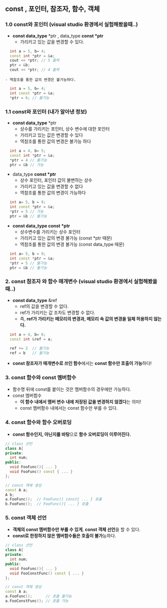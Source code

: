 ## const , 포인터, 참조자, 함수, 객체

### 1.0 const와 포인터 (visual studio 환경에서 실험해봤을때..)
  - **const data_type** \*ptr , data_type **const \*ptr**
    - 가리키고 있는 값을 변경할 수 있다.
```cpp
  int a = 5, b= 4;
  const int *ptr = &a;
  cout << *ptr; // 5 출력
  ptr = &b;
  cout << *ptr; // 4 출력
```
    - 역참조를 통한 값의 변경은 불가능하다.
```cpp
  int a = 5, b= 4;
  int const *ptr = &a;
  *ptr = 6; // 불가능
```

### 1.1 const와 포인터 (내가 알아낸 정보)
  - **const data_type** \*ptr
    - 상수를 가리키는 포인터, 상수 변수에 대한 포인터
    - 가리키고 있는 값은 변경할 수 있다
    - 역참조를 통한 값의 변경은 불가능 하다
```cpp
  int a = 4, b= 5;
  const int *ptr = &a;
  *ptr = 4 // 불가능
  ptr = &b // 가능
```
  - data_type **const \*ptr**
    - 상수 포인터, 포인터 값이 불변하는 상수
    - 가리키고 있는 값을 변경할 수 없다
    - 역참조를 통한 값의 변경이 가능하다
```cpp
  int a= 5, b = 9;
  int const *ptr = &a;
  *ptr = 5 // 가능
  ptr = &b // 불가능
```
  - **const data_type const \*ptr**
    - 상수변수를 가리키는 상수 포인터
    - 가리키고 있는 값의 변경 불가능 (const *ptr 때문)
    - 역참조를 통한 값의 변경 불가능 (const data_type 때문)
```cpp
  int a= 5, b = 9;
  int const *ptr = &a;
  *ptr = 5 // 불가능
  ptr = &b // 불가능
```

### 2. const 참조자 와 함수 매개변수 (visual studio 환경에서 실험해봤을때..)
  - **const data_type** &ref
    - ref의 값을 변경할 수 없다.
    - ref가 가리키는 값 조차도 변경할 수 없다.
    - 즉, **ref가 가리키는 메모리의 변경과, 메모리 속 값의 변경을 일체 허용하지 않는다.**
```cpp
  int a = 4, b= 6;
  const int &ref = a;
  
  ref += 2  // 불가능
  ref = b   // 불가능
```
  - **const 참조자가 매개변수로 쓰인 함수**에서는 **const 함수만 호출이 가능**하다!

### 3. const 함수와 const 멤버함수
  - 함수명 뒤에 const를 붙이는 것은 멤버함수의 경우에만 가능하다.
  - const 멤버함수
    - **이 함수 내에서 멤버 변수 내에 저장된 값을 변경하지 않겠다**는 의미!
    - const 멤버함수 내에서는 const 함수만 부를 수 있다.
  
### 4. const 함수와 함수 오버로딩
  - **const 함수인지, 아닌지를 바탕**으로 **함수 오버로딩이 이루어진다.**
```cpp
// class 선언
class A{
private:
  int num;
public:
  void FooFunc(){ ... }
  void FooFunc() const { ... }
};

// const 객체 생성
const A a;
A b;
a.FooFunc();  // FooFunc() const{ ... } 호출
b.FooFunc();  // FooFunc(){ ... } 호출
``` 
  
### 5. const 객체 선언
  - **객체의 const 멤버함수만 부를 수 있게**, **const 객체 선언**을 할 수 있다.
  - **const로 한정하지 않은 멤버함수들은 호출이 불가**능하다.
```cpp
// class 선언
class A{
private:
  int num;
public:
  void FooFunc(){ ... }
  void FooConstFunc() const { ... }
};

// const 객체 생성
const A a;
a.FooFunc();      // 호출 불가능
a.FooConstFunc(); // 호출 가능
```

  
